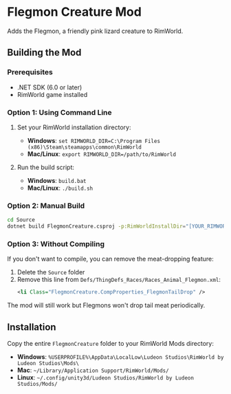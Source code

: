 # Flegmon Creature Mod

Adds the Flegmon, a friendly pink lizard creature to RimWorld.

## Building the Mod

### Prerequisites
- .NET SDK (6.0 or later)
- RimWorld game installed

### Option 1: Using Command Line

1. Set your RimWorld installation directory:
   - **Windows**: `set RIMWORLD_DIR=C:\Program Files (x86)\Steam\steamapps\common\RimWorld`
   - **Mac/Linux**: `export RIMWORLD_DIR=/path/to/RimWorld`

2. Run the build script:
   - **Windows**: `build.bat`
   - **Mac/Linux**: `./build.sh`

### Option 2: Manual Build

```bash
cd Source
dotnet build FlegmonCreature.csproj -p:RimWorldInstallDir="[YOUR_RIMWORLD_PATH]"
```

### Option 3: Without Compiling

If you don't want to compile, you can remove the meat-dropping feature:
1. Delete the `Source` folder
2. Remove this line from `Defs/ThingDefs_Races/Races_Animal_Flegmon.xml`:
   ```xml
   <li Class="FlegmonCreature.CompProperties_FlegmonTailDrop" />
   ```

The mod will still work but Flegmons won't drop tail meat periodically.

## Installation

Copy the entire `FlegmonCreature` folder to your RimWorld Mods directory:
- **Windows**: `%USERPROFILE%\AppData\LocalLow\Ludeon Studios\RimWorld by Ludeon Studios\Mods\`
- **Mac**: `~/Library/Application Support/RimWorld/Mods/`
- **Linux**: `~/.config/unity3d/Ludeon Studios/RimWorld by Ludeon Studios/Mods/`